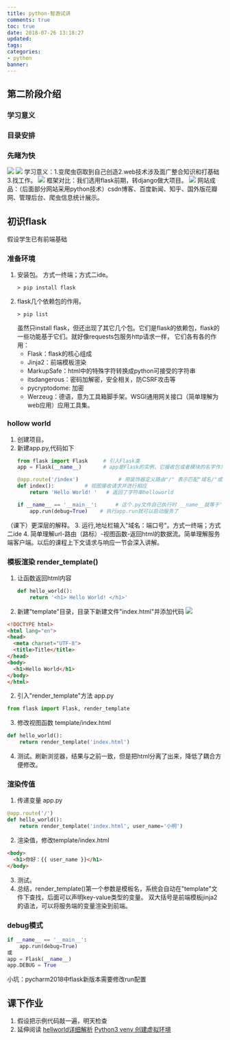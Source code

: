 ```yaml
---
title: python-智游试讲
comments: true
toc: true
date: 2018-07-26 13:18:27
updated:
tags:
categories:
- python
banner:
---
```

## 第二阶段介绍
### 学习意义
### 目录安排
### 先睹为快
![](1.png)
![](2.png)
学习意义：1.变爬虫窃取到自己创造2.web技术涉及面广整合知识和打基础3.找工作。
![](3.png)
框架对比：我们选用flask前期，转django做大项目。
![](4.png)
网站成品：（后面部分网站采用python技术）csdn博客、百度新闻、知乎、国外版花瓣网、管理后台、爬虫信息统计展示。

## 初识flask
假设学生已有前端基础
### 准备环境
1. 安装包。
方式一终端；方式二ide。
    ```shell
    > pip install flask
    ```
2. flask几个依赖包的作用。
     ```shell
    > pip list 
    ```
    虽然只install flask，但还出现了其它几个包。它们是flask的依赖包，flask的一些功能基于它们。就好像requests包服务http请求一样，
    它们各有各的作用：
    - Flask：flask的核心组成
    - Jinja2：前端模板渲染
    - MarkupSafe：html中的特殊字符转换成python可接受的字符串
    - itsdangerous：密码加解密，安全相关，防CSRF攻击等
    - pycryptodome: 加密
    - Werzeug：德语，意为工具箱脚手架。WSGI通用网关接口（简单理解为web应用）应用工具集。
###  hollow world
1. 创建项目。
2. 新建app.py,代码如下
    ```python
    from flask import Flask     # 引入Flask类
    app = Flask(__name__)       # app是Flask的实例，它接收包或者模块的名字作为参数，但一般都是传递__name__。就想一个普通类操作要先生成一个实例
    
    @app.route('/index')             # 用装饰器定义路由"/" 表示匹配"域名/"或"域名/index"，也可以写作"/index"
    def index():          # 视图接收请求并进行相应
        return 'Hello World! '   # 返回了字符串helloworld
    
    if __name__ == '__main__':      # 这个.py文件自己执行时 __name__就等于'__main__'
        app.run(debug=True)    # 执行app.run就可以启动服务了
    ```
（课下）更深层的解释。
3. 运行,地址栏输入"域名：端口号"。方式一终端；方式二ide
4. 简单理解url-路由（路标）-视图函数-返回html的数据流。简单理解服务端客户端。以后的课程上下文请求与响应一节会深入讲解。
### 模板渲染 render_template()
1. 让函数返回html内容
    ```python
    def hello_world():
        return '<h1> Hello World! </h1>'
    ```
1. 新建"template"目录，目录下新建文件"index.html"并添加代码
![](3.png)
```html
<!DOCTYPE html>
<html lang="en">
<head>
  <meta charset="UTF-8">
  <title>Title</title>
</head>
<body>
  <h1>Hello World</h1>
</body>
</html>
```
2. 引入"render_template"方法
app.py
```python
from flask import Flask, render_template
```
3. 修改视图函数
template/index.html
```python
def hello_world():
    return render_template('index.html')
```
4. 测试。刷新浏览器，结果与之前一致，但是把html分离了出来，降低了耦合方便修改。
### 渲染传值
1. 传递变量
app.py
```python
@app.route('/')
def hello_world():
    return render_template('index.html', user_name='小明')
```
2. 渲染值，修改template/index.html
```html
<body>
  <h1>你好：{{ user_name }}</h1>
</body>
```
3. 测试。
4. 总结，render_template()第一个参数是模板名，系统会自动在"template"文件下查找，后面可以声明key-value类型的变量。
双大括号是前端模板jinja2的语法，可以将服务端的变量渲染到前端。
### debug模式
```python
if __name__ == '__main__':
    app.run(debug=True)
或
app = Flask(__name__)
app.DEBUG = True
```
小坑：pycharm2018中flask新版本需要修改run配置

## 课下作业
1. 假设把示例代码敲一遍，明天检查
2. 延伸阅读
[hellworld详细解析](https://blog.csdn.net/christopherchen/article/details/54636846)
[Python3 venv 创建虚拟环境](https://blog.csdn.net/geekun/article/details/51325383)